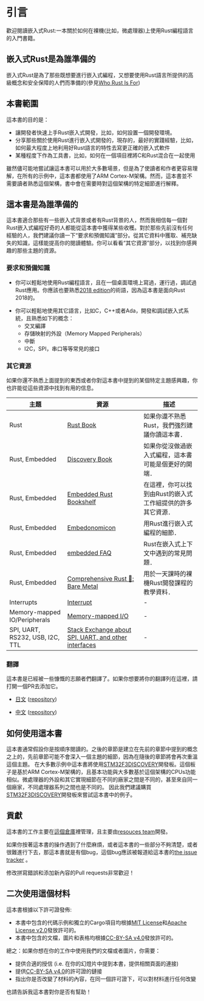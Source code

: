 # 引言
歡迎閱讀嵌入式Rust:一本關於如何在裸機(比如，微處理器)上使用Rust編程語言的入門書籍。

## 嵌入式Rust是為誰準備的
嵌入式Rust是為了那些既想要進行嵌入式編程，又想要使用Rust語言所提供的高級概念和安全保障的人們而準備的(參見[Who Rust Is For](https://doc.rust-lang.org/book/ch00-00-introduction.html))

## 本書範圍
這本書的目的是：
+ 讓開發者快速上手Rust嵌入式開發，比如，如何設置一個開發環境。
+ 分享那些關於使用Rust進行嵌入式開發的，現存的，最好的實踐經驗，比如，如何最大程度上地利用好Rust語言的特性去寫更正確的嵌入式軟件
+ 某種程度下作為工具書，比如，如何在一個項目裡將C和Rust混合在一起使用

雖然儘可能地嘗試讓這本書可以用於大多數場景，但是為了使讀者和作者更容易理解，在所有的示例中，這本書都使用了ARM Cortex-M架構。然而，這本書並不需要讀者熟悉這個架構，書中會在需要時對這個架構的特定細節進行解釋。

## 這本書是為誰準備的

這本書適合那些有一些嵌入式背景或者有Rust背景的人，然而我相信每一個對Rust嵌入式編程好奇的人都能從這本書中獲得某些收穫。對於那些先前沒有任何經驗的人，我們建議你讀一下“要求和預備知識”部分。從其它資料中獲取、補充缺失的知識，這樣能提高你的閱讀體驗。你可以看看“其它資源”部分，以找到你感興趣的那些主題的資源。

### 要求和預備知識

+ 你可以輕鬆地使用Rust編程語言，且在一個桌面環境上寫過，運行過，調試過Rust應用。你應該也要熟悉[2018 edition]的術語，因為這本書是面向Rust 2018的。

[2018 edition]: https://doc.rust-lang.org/edition-guide/
+ 你可以輕鬆地使用其它語言，比如C，C++或者Ada，開發和調試嵌入式系統，且熟悉如下的概念：
  + 交叉編譯
  + 存儲映射的外設（Memory Mapped Peripherals）
  + 中斷
  + I2C，SPI，串口等等常見的接口

### 其它資源

如果你還不熟悉上面提到的東西或者你對這本書中提到的某個特定主題感興趣，你也許能從這些資源中找到有用的信息。

|  主題        |   資源    |     描述     |
|--------------|----------|-------------|
| Rust         | [Rust Book](https://doc.rust-lang.org/book/) | 如果你還不熟悉Rust，我們強烈建議你讀這本書．|
| Rust, Embedded | [Discovery Book](https://docs.rust-embedded.org/discovery/) | 如果你從沒做過嵌入式編程，這本書可能是個更好的開端．|
| Rust, Embedded | [Embedded Rust Bookshelf](https://docs.rust-embedded.org) | 在這裡，你可以找到由Rust的嵌入式工作組提供的許多其它資源．|
| Rust, Embedded | [Embedonomicon](https://docs.rust-embedded.org/embedonomicon/) | 用Rust進行嵌入式編程的細節．|
| Rust, Embedded | [embedded FAQ](https://docs.rust-embedded.org/faq.html) | Rust在嵌入式上下文中遇到的常見問題．|
| Rust, Embedded | [Comprehensive Rust 🦀: Bare Metal](https://google.github.io/comprehensive-rust/bare-metal.html) | 用於一天課時的裸機Rust開發課程的教學資料．|
| Interrupts | [Interrupt](https://en.wikipedia.org/wiki/Interrupt) | - |
| Memory-mapped IO/Peripherals | [Memory-mapped I/O](https://en.wikipedia.org/wiki/Memory-mapped_I/O) | - |
| SPI, UART, RS232, USB, I2C, TTL | [Stack Exchange about SPI, UART, and other interfaces](https://electronics.stackexchange.com/questions/37814/usart-uart-rs232-usb-spi-i2c-ttl-etc-what-are-all-of-these-and-how-do-th) | - |

### 翻譯

這本書是已經被一些慷慨的志願者們翻譯了。如果你想要將你的翻譯列在這裡，請打開一個PR去添加它。

* [日文](https://tomoyuki-nakabayashi.github.io/book/)
  ([repository](https://github.com/tomoyuki-nakabayashi/book))

* [中文](https://xxchang.github.io/book/)
  ([repository](https://github.com/xxchang/book))

## 如何使用這本書
這本書通常假設你是按順序閱讀的。之後的章節是建立在先前的章節中提到的概念之上的，先前章節可能不會深入一個主題的細節，因為在隨後的章節將會再次重溫這個主題。
在大多數示例中這本書將使用[STM32F3DISCOVERY]開發板。這個板子是基於ARM Cortex-M架構的，且基本功能與大多數基於這個架構的CPUs功能相似。微處理器的外設和其它實現細節在不同的廠家之間是不同的，甚至來自同一個廠家，不同處理器系列之間也是不同的。
因此我們建議購買[STM32F3DISCOVERY]開發板來嘗試這本書中的例子。

[STM32F3DISCOVERY]: http://www.st.com/en/evaluation-tools/stm32f3discovery.html

## 貢獻

這本書的工作主要在[這個倉庫]裡管理，且主要由[resouces team]開發。

[這個倉庫]: https://github.com/rust-embedded/book
[resouces team]: https://github.com/rust-embedded/wg#the-resources-team

如果你按著這本書的操作遇到了什麼麻煩，或者這本書的一些部分不夠清楚，或者很難進行下去，那這本書就是有個bug，這個bug應該被報道給這本書的[the issue tracker] 。

[the issue tracker]: https://github.com/rust-embedded/book/issues/

修改拼寫錯誤和添加新內容的Pull requests非常歡迎！

## 二次使用這個材料

這本書根據以下許可證發佈:

* 本書中包含的代碼示例和獨立的Cargo項目均根據[MIT License]和[Apache License v2.0]發放許可的。
* 本書中包含的文檔，圖片和表格均根據[CC-BY-SA v4.0]發放許可的。

[MIT License]: https://opensource.org/licenses/MIT
[Apache License v2.0]: http://www.apache.org/licenses/LICENSE-2.0
[CC-BY-SA v4.0]: https://creativecommons.org/licenses/by-sa/4.0/legalcode

總之：如果你想在你的工作中使用我們的文檔或者圖片，你需要：

+ 提供合適的授信 (i.e. 在你的幻燈片中提到本書，提供相關頁面的連接)
+ 提供[CC-BY-SA v4.0]的許可證的鏈接
+ 指出你是否改變了材料的內容，在同一個許可證下，可以對材料進行任何改變

也請告訴我這本書對你是否有幫助！

